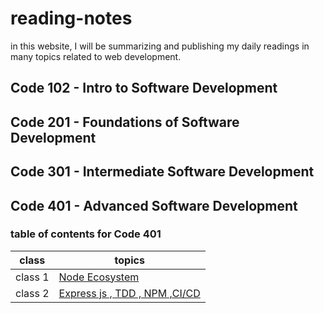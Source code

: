 # reading-notes

in this website, I will be summarizing and publishing my daily readings in many topics related to web development.

## Code 102 - Intro to Software Development

## Code 201 - Foundations of Software Development

## Code 301 - Intermediate Software Development

## Code 401 - Advanced Software Development

### table of contents for Code 401

| class   | topics                                                 |
| ------- | ------------------------------------------------------ |
| class 1 | [Node Ecosystem](./class-1/NodeEcosystem.md)           |
| class 2 | [Express js , TDD , NPM ,CI/CD](./class-2/TDD-CICD.md) |
